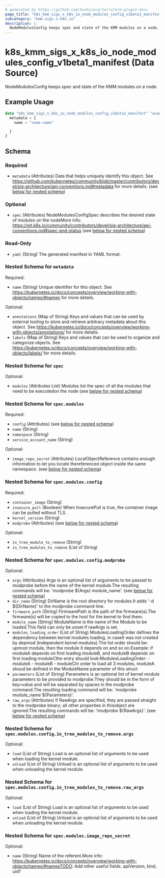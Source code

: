 ```yaml
---
# generated by https://github.com/hashicorp/terraform-plugin-docs
page_title: "k8s_kmm_sigs_x_k8s_io_node_modules_config_v1beta1_manifest Data Source - terraform-provider-k8s"
subcategory: "kmm.sigs.x-k8s.io"
description: |-
  NodeModulesConfig keeps spec and state of the KMM modules on a node.
---
```


# k8s_kmm_sigs_x_k8s_io_node_modules_config_v1beta1_manifest (Data Source)

NodeModulesConfig keeps spec and state of the KMM modules on a node.

## Example Usage

```terraform
data "k8s_kmm_sigs_x_k8s_io_node_modules_config_v1beta1_manifest" "example" {
  metadata = {
    name = "some-name"

  }
}
```

<!-- schema generated by tfplugindocs -->
## Schema

### Required

- `metadata` (Attributes) Data that helps uniquely identify this object. See https://github.com/kubernetes/community/blob/master/contributors/devel/sig-architecture/api-conventions.md#metadata for more details. (see [below for nested schema](#nestedatt--metadata))

### Optional

- `spec` (Attributes) NodeModulesConfigSpec describes the desired state of modules on the nodeMore info: https://git.k8s.io/community/contributors/devel/sig-architecture/api-conventions.md#spec-and-status (see [below for nested schema](#nestedatt--spec))

### Read-Only

- `yaml` (String) The generated manifest in YAML format.

<a id="nestedatt--metadata"></a>
### Nested Schema for `metadata`

Required:

- `name` (String) Unique identifier for this object. See https://kubernetes.io/docs/concepts/overview/working-with-objects/names/#names for more details.

Optional:

- `annotations` (Map of String) Keys and values that can be used by external tooling to store and retrieve arbitrary metadata about this object. See https://kubernetes.io/docs/concepts/overview/working-with-objects/annotations/ for more details.
- `labels` (Map of String) Keys and values that can be used to organize and categorize objects. See https://kubernetes.io/docs/concepts/overview/working-with-objects/labels/ for more details.


<a id="nestedatt--spec"></a>
### Nested Schema for `spec`

Optional:

- `modules` (Attributes List) Modules list the spec of all the modules that need to be executedon the node (see [below for nested schema](#nestedatt--spec--modules))

<a id="nestedatt--spec--modules"></a>
### Nested Schema for `spec.modules`

Required:

- `config` (Attributes) (see [below for nested schema](#nestedatt--spec--modules--config))
- `name` (String)
- `namespace` (String)
- `service_account_name` (String)

Optional:

- `image_repo_secret` (Attributes) LocalObjectReference contains enough information to let you locate thereferenced object inside the same namespace. (see [below for nested schema](#nestedatt--spec--modules--image_repo_secret))

<a id="nestedatt--spec--modules--config"></a>
### Nested Schema for `spec.modules.config`

Required:

- `container_image` (String)
- `insecure_pull` (Boolean) When InsecurePull is true, the container image can be pulled without TLS.
- `kernel_version` (String)
- `modprobe` (Attributes) (see [below for nested schema](#nestedatt--spec--modules--config--modprobe))

Optional:

- `in_tree_module_to_remove` (String)
- `in_tree_modules_to_remove` (List of String)

<a id="nestedatt--spec--modules--config--modprobe"></a>
### Nested Schema for `spec.modules.config.modprobe`

Optional:

- `args` (Attributes) Args is an optional list of arguments to be passed to modprobe before the name of the kernel module.The resulting commands will be: 'modprobe ${Args} module_name'. (see [below for nested schema](#nestedatt--spec--modules--config--in_tree_modules_to_remove--args))
- `dir_name` (String) DirName is the root directory for modules.It adds '-d ${DirName}' to the modprobe command-line.
- `firmware_path` (String) FirmwarePath is the path of the firmware(s).The firmware(s) will be copied to the host for the kernel to find them.
- `module_name` (String) ModuleName is the name of the Module to be loaded.This field can only be unset if rawArgs is set.
- `modules_loading_order` (List of String) ModulesLoadingOrder defines the dependency between kernel modules loading, in caseit was not created by depmod (independent kernel modules).The list order should be: upmost module, then the module it depends on and so on.Example: if moduleA depends on first loading moduleB, and moduleB depends on first loading moduleCthe entry should look:ModulesLoadingOrder:   - moduleA   - moduleB   - moduleCIn order to load all 3 modules, moduleA shoud be defined in the ModuleName parameter of this struct
- `parameters` (List of String) Parameters is an optional list of kernel module parameters to be provided to modprobe.They should be in the form of key=value and will be separated by spaces in the modprobe command.The resulting loading command will be: 'modprobe module_name ${Parameters}'.
- `raw_args` (Attributes) If RawArgs are specified, they are passed straight to the modprobe binary; all other properties in thisobject are ignored.The resulting commands will be: 'modprobe ${RawArgs}'. (see [below for nested schema](#nestedatt--spec--modules--config--in_tree_modules_to_remove--raw_args))

<a id="nestedatt--spec--modules--config--in_tree_modules_to_remove--args"></a>
### Nested Schema for `spec.modules.config.in_tree_modules_to_remove.args`

Optional:

- `load` (List of String) Load is an optional list of arguments to be used when loading the kernel module.
- `unload` (List of String) Unload is an optional list of arguments to be used when unloading the kernel module.


<a id="nestedatt--spec--modules--config--in_tree_modules_to_remove--raw_args"></a>
### Nested Schema for `spec.modules.config.in_tree_modules_to_remove.raw_args`

Optional:

- `load` (List of String) Load is an optional list of arguments to be used when loading the kernel module.
- `unload` (List of String) Unload is an optional list of arguments to be used when unloading the kernel module.




<a id="nestedatt--spec--modules--image_repo_secret"></a>
### Nested Schema for `spec.modules.image_repo_secret`

Optional:

- `name` (String) Name of the referent.More info: https://kubernetes.io/docs/concepts/overview/working-with-objects/names/#namesTODO: Add other useful fields. apiVersion, kind, uid?
